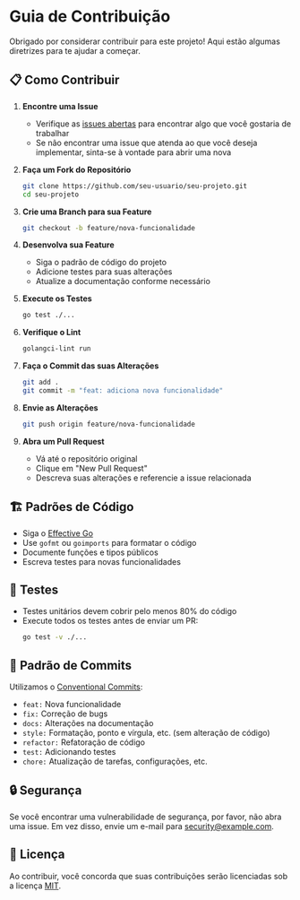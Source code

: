 # Guia de Contribuição

Obrigado por considerar contribuir para este projeto! Aqui estão algumas diretrizes para te ajudar a começar.

## 📋 Como Contribuir

1. **Encontre uma Issue**
   - Verifique as [issues abertas](https://github.com/seu-usuario/seu-projeto/issues) para encontrar algo que você gostaria de trabalhar
   - Se não encontrar uma issue que atenda ao que você deseja implementar, sinta-se à vontade para abrir uma nova

2. **Faça um Fork do Repositório**
   ```bash
   git clone https://github.com/seu-usuario/seu-projeto.git
   cd seu-projeto
   ```

3. **Crie uma Branch para sua Feature**
   ```bash
   git checkout -b feature/nova-funcionalidade
   ```

4. **Desenvolva sua Feature**
   - Siga o padrão de código do projeto
   - Adicione testes para suas alterações
   - Atualize a documentação conforme necessário

5. **Execute os Testes**
   ```bash
   go test ./...
   ```

6. **Verifique o Lint**
   ```bash
   golangci-lint run
   ```

7. **Faça o Commit das suas Alterações**
   ```bash
   git add .
   git commit -m "feat: adiciona nova funcionalidade"
   ```

8. **Envie as Alterações**
   ```bash
   git push origin feature/nova-funcionalidade
   ```

9. **Abra um Pull Request**
   - Vá até o repositório original
   - Clique em "New Pull Request"
   - Descreva suas alterações e referencie a issue relacionada

## 🏗️ Padrões de Código

- Siga o [Effective Go](https://golang.org/doc/effective_go.html)
- Use `gofmt` ou `goimports` para formatar o código
- Documente funções e tipos públicos
- Escreva testes para novas funcionalidades

## 🧪 Testes

- Testes unitários devem cobrir pelo menos 80% do código
- Execute todos os testes antes de enviar um PR:
  ```bash
  go test -v ./...
  ```

## 📝 Padrão de Commits

Utilizamos o [Conventional Commits](https://www.conventionalcommits.org/):

- `feat:` Nova funcionalidade
- `fix:` Correção de bugs
- `docs:` Alterações na documentação
- `style:` Formatação, ponto e vírgula, etc. (sem alteração de código)
- `refactor:` Refatoração de código
- `test:` Adicionando testes
- `chore:` Atualização de tarefas, configurações, etc.

## 🔒 Segurança

Se você encontrar uma vulnerabilidade de segurança, por favor, não abra uma issue. Em vez disso, envie um e-mail para security@example.com.

## 📄 Licença

Ao contribuir, você concorda que suas contribuições serão licenciadas sob a licença [MIT](LICENSE).
